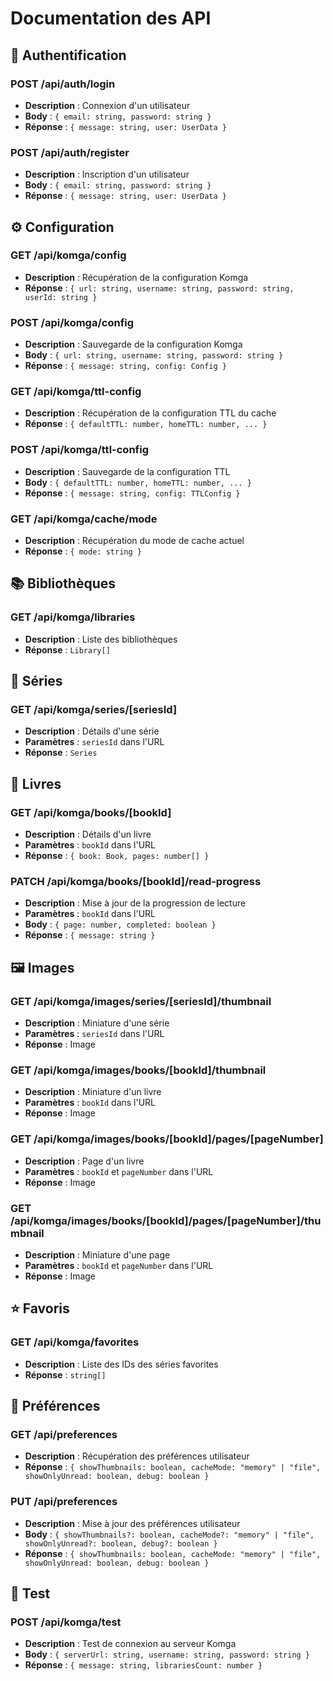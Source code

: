 # Documentation des API

## 🔐 Authentification

### POST /api/auth/login

- **Description** : Connexion d'un utilisateur
- **Body** : `{ email: string, password: string }`
- **Réponse** : `{ message: string, user: UserData }`

### POST /api/auth/register

- **Description** : Inscription d'un utilisateur
- **Body** : `{ email: string, password: string }`
- **Réponse** : `{ message: string, user: UserData }`

## ⚙️ Configuration

### GET /api/komga/config

- **Description** : Récupération de la configuration Komga
- **Réponse** : `{ url: string, username: string, password: string, userId: string }`

### POST /api/komga/config

- **Description** : Sauvegarde de la configuration Komga
- **Body** : `{ url: string, username: string, password: string }`
- **Réponse** : `{ message: string, config: Config }`

### GET /api/komga/ttl-config

- **Description** : Récupération de la configuration TTL du cache
- **Réponse** : `{ defaultTTL: number, homeTTL: number, ... }`

### POST /api/komga/ttl-config

- **Description** : Sauvegarde de la configuration TTL
- **Body** : `{ defaultTTL: number, homeTTL: number, ... }`
- **Réponse** : `{ message: string, config: TTLConfig }`

### GET /api/komga/cache/mode

- **Description** : Récupération du mode de cache actuel
- **Réponse** : `{ mode: string }`

## 📚 Bibliothèques

### GET /api/komga/libraries

- **Description** : Liste des bibliothèques
- **Réponse** : `Library[]`

## 📖 Séries

### GET /api/komga/series/[seriesId]

- **Description** : Détails d'une série
- **Paramètres** : `seriesId` dans l'URL
- **Réponse** : `Series`

## 📑 Livres

### GET /api/komga/books/[bookId]

- **Description** : Détails d'un livre
- **Paramètres** : `bookId` dans l'URL
- **Réponse** : `{ book: Book, pages: number[] }`

### PATCH /api/komga/books/[bookId]/read-progress

- **Description** : Mise à jour de la progression de lecture
- **Paramètres** : `bookId` dans l'URL
- **Body** : `{ page: number, completed: boolean }`
- **Réponse** : `{ message: string }`

## 🖼️ Images

### GET /api/komga/images/series/[seriesId]/thumbnail

- **Description** : Miniature d'une série
- **Paramètres** : `seriesId` dans l'URL
- **Réponse** : Image

### GET /api/komga/images/books/[bookId]/thumbnail

- **Description** : Miniature d'un livre
- **Paramètres** : `bookId` dans l'URL
- **Réponse** : Image

### GET /api/komga/images/books/[bookId]/pages/[pageNumber]

- **Description** : Page d'un livre
- **Paramètres** : `bookId` et `pageNumber` dans l'URL
- **Réponse** : Image

### GET /api/komga/images/books/[bookId]/pages/[pageNumber]/thumbnail

- **Description** : Miniature d'une page
- **Paramètres** : `bookId` et `pageNumber` dans l'URL
- **Réponse** : Image

## ⭐ Favoris

### GET /api/komga/favorites

- **Description** : Liste des IDs des séries favorites
- **Réponse** : `string[]`

## 🔧 Préférences

### GET /api/preferences

- **Description** : Récupération des préférences utilisateur
- **Réponse** : `{ showThumbnails: boolean, cacheMode: "memory" | "file", showOnlyUnread: boolean, debug: boolean }`

### PUT /api/preferences

- **Description** : Mise à jour des préférences utilisateur
- **Body** : `{ showThumbnails?: boolean, cacheMode?: "memory" | "file", showOnlyUnread?: boolean, debug?: boolean }`
- **Réponse** : `{ showThumbnails: boolean, cacheMode: "memory" | "file", showOnlyUnread: boolean, debug: boolean }`

## 🧪 Test

### POST /api/komga/test

- **Description** : Test de connexion au serveur Komga
- **Body** : `{ serverUrl: string, username: string, password: string }`
- **Réponse** : `{ message: string, librariesCount: number }`

